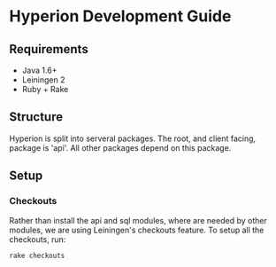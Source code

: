 # Hyperion Development Guide

## Requirements

 * Java 1.6+
 * Leiningen 2
 * Ruby + Rake

## Structure

Hyperion is split into serveral packages.  The root, and client facing, package is 'api'.  All other packages depend on this package.

## Setup

### Checkouts

Rather than install the api and sql modules, where are needed by other modules, we are using Leiningen's checkouts feature.  To setup all the checkouts, run:

    rake checkouts


